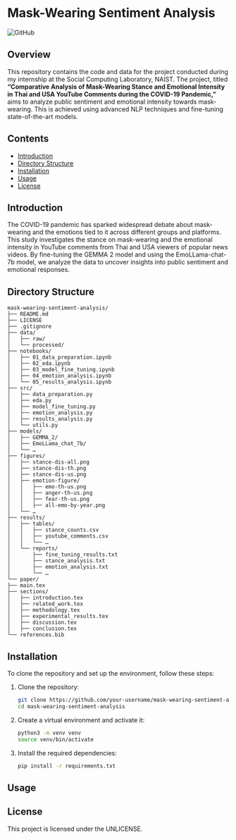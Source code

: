 # Mask-Wearing Sentiment Analysis

![GitHub](https://img.shields.io/github/license/Supakrit65/mask-wearing-sentiment-analysis)

## Overview

This repository contains the code and data for the project conducted during my internship at the Social Computing Laboratory, NAIST. The project, titled  **“Comparative Analysis of Mask-Wearing Stance and Emotional Intensity in Thai and USA YouTube Comments during the COVID-19 Pandemic,"** aims to analyze public sentiment and emotional intensity towards mask-wearing. This is achieved using advanced NLP techniques and fine-tuning state-of-the-art models.

## Contents

- [Introduction](#introduction)
- [Directory Structure](#directory-structure)
- [Installation](#installation)
- [Usage](#usage)
- [License](#license)

## Introduction

The COVID-19 pandemic has sparked widespread debate about mask-wearing and the emotions tied to it across different groups and platforms. This study investigates the stance on mask-wearing and the emotional intensity in YouTube comments from Thai and USA viewers of popular news videos. By fine-tuning the GEMMA 2 model and using the EmoLLama-chat-7b model, we analyze the data to uncover insights into public sentiment and emotional responses.

## Directory Structure

```
mask-wearing-sentiment-analysis/
├── README.md
├── LICENSE
├── .gitignore
├── data/
│   ├── raw/
│   └── processed/
├── notebooks/
│   ├── 01_data_preparation.ipynb
│   ├── 02_eda.ipynb
│   ├── 03_model_fine_tuning.ipynb
│   ├── 04_emotion_analysis.ipynb
│   └── 05_results_analysis.ipynb
├── src/
│   ├── data_preparation.py
│   ├── eda.py
│   ├── model_fine_tuning.py
│   ├── emotion_analysis.py
│   ├── results_analysis.py
│   └── utils.py
├── models/
│   ├── GEMMA_2/
│   ├── EmoLLama_chat_7b/
│   └── …
├── figures/
│   ├── stance-dis-all.png
│   ├── stance-dis-th.png
│   ├── stance-dis-us.png
│   ├── emotion-figure/
│   │   ├── emo-th-us.png
│   │   ├── anger-th-us.png
│   │   ├── fear-th-us.png
│   │   ├── all-emo-by-year.png
│   └── …
├── results/
│   ├── tables/
│   │   ├── stance_counts.csv
│   │   ├── youtube_comments.csv
│   │   └── …
│   └── reports/
│       ├── fine_tuning_results.txt
│       ├── stance_analysis.txt
│       ├── emotion_analysis.txt
│       └── …
└── paper/
├── main.tex
├── sections/
│   ├── introduction.tex
│   ├── related_work.tex
│   ├── methodology.tex
│   ├── experimental_results.tex
│   ├── discussion.tex
│   ├── conclusion.tex
└── references.bib
```

## Installation

To clone the repository and set up the environment, follow these steps:

1. Clone the repository:
   ```sh
   git clone https://github.com/your-username/mask-wearing-sentiment-analysis.git
   cd mask-wearing-sentiment-analysis
   ```

2.	Create a virtual environment and activate it:
    ```sh
    python3 -m venv venv
    source venv/bin/activate 
    ```

3. Install the required dependencies:
    ```sh
    pip install -r requirements.txt
    ```

## Usage

## License
This project is licensed under the UNLICENSE.